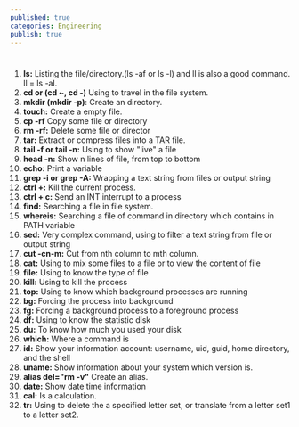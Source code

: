 ```yaml
---
published: true
categories: Engineering
publish: true
---
```

#
1. **ls:** Listing the file/directory.(ls -af or ls -l) and ll is also a good command. ll = ls -al.
2. **cd or (cd ~, cd -)**  Using to travel in the file system.
3. **mkdir (mkdir -p)**: Create an directory.
4. **touch:** Create a empty file.
5. **cp -rf**  Copy some file or directory
6. **rm -rf:** Delete some file or director
7. **tar:** Extract or compress files into a TAR file.
8. **tail -f or tail -n:** Using to show "live" a file
9. **head -n:** Show n lines of file, from top to bottom
10. **echo:** Print a variable
11. **grep -i or grep -A:** Wrapping a text string from files or output string
12. **ctrl +\:** Kill the current process.
13. **ctrl + c:** Send an INT interrupt to a process
14. **find:** Searching a file in file system.
15. **whereis:** Searching a file of command in directory which contains in PATH variable
16. **sed:** Very complex command, using to filter a text string from file or output string
17. **cut -cn-m:** Cut from nth column to mth column.
18. **cat:** Using to mix some files to a file or to view the content of file
19. **file:** Using to know the type of file
20. **kill:** Using to kill the process
21. **top:** Using to know which background processes are running
22. **bg:** Forcing the process into background
23. **fg:** Forcing a background process to a foreground process
24. **df:** Using to know the statistic disk
25. **du:** To know how much you used your disk
26. **which:** Where a command is
27. **id:** Show your information account: username, uid, guid, home directory, and the shell
28. **uname:** Show information about your system which version is.
29. **alias del="rm -v"**  Create an alias.
30. **date:** Show date time information
31. **cal:** Is a calculation.
32. **tr:** Using to delete the a specified letter set, or translate from a letter set1 to a letter set2.




